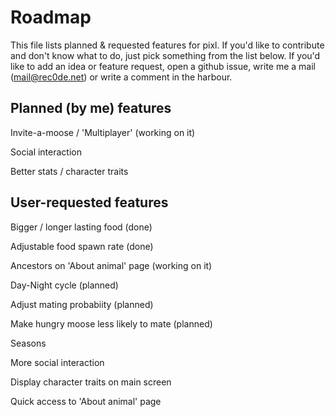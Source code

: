 Roadmap
====
This file lists planned & requested features for pixl.
If you'd like to contribute and don't know what to do, just pick something from the list below.
If you'd like to add an idea or feature request, open a github issue, write me a mail (mail@rec0de.net) or write a comment in the harbour.

## Planned (by me) features
Invite-a-moose / 'Multiplayer' (working on it)

Social interaction

Better stats / character traits


## User-requested features

Bigger / longer lasting food (done)

Adjustable food spawn rate (done)

Ancestors on 'About animal' page (working on it)

Day-Night cycle (planned)

Adjust mating probabiity (planned)

Make hungry moose less likely to mate (planned)

Seasons

More social interaction

Display character traits on main screen

Quick access to 'About animal' page 
